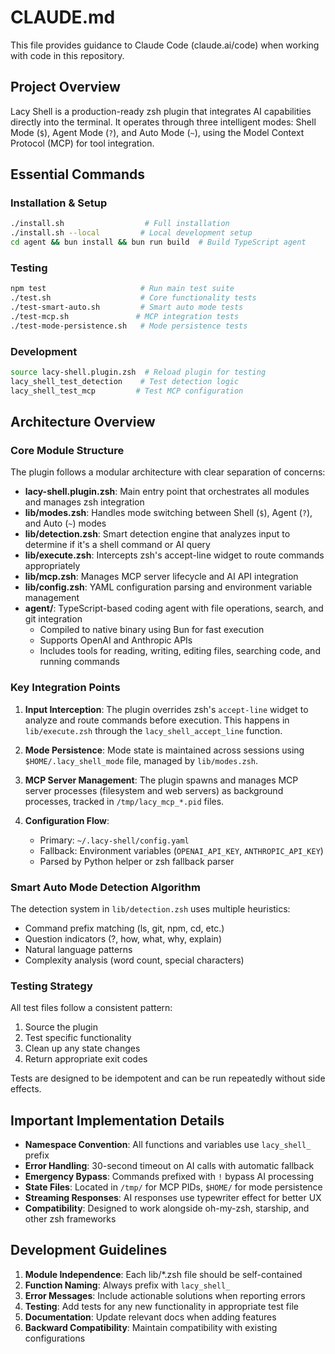 # CLAUDE.md

This file provides guidance to Claude Code (claude.ai/code) when working with code in this repository.

## Project Overview

Lacy Shell is a production-ready zsh plugin that integrates AI capabilities directly into the terminal. It operates through three intelligent modes: Shell Mode (`$`), Agent Mode (`?`), and Auto Mode (`~`), using the Model Context Protocol (MCP) for tool integration.

## Essential Commands

### Installation & Setup
```bash
./install.sh                  # Full installation
./install.sh --local         # Local development setup
cd agent && bun install && bun run build  # Build TypeScript agent
```

### Testing
```bash
npm test                     # Run main test suite
./test.sh                    # Core functionality tests
./test-smart-auto.sh         # Smart auto mode tests
./test-mcp.sh               # MCP integration tests
./test-mode-persistence.sh   # Mode persistence tests
```

### Development
```bash
source lacy-shell.plugin.zsh  # Reload plugin for testing
lacy_shell_test_detection    # Test detection logic
lacy_shell_test_mcp         # Test MCP configuration
```

## Architecture Overview

### Core Module Structure
The plugin follows a modular architecture with clear separation of concerns:

- **lacy-shell.plugin.zsh**: Main entry point that orchestrates all modules and manages zsh integration
- **lib/modes.zsh**: Handles mode switching between Shell (`$`), Agent (`?`), and Auto (`~`) modes
- **lib/detection.zsh**: Smart detection engine that analyzes input to determine if it's a shell command or AI query
- **lib/execute.zsh**: Intercepts zsh's accept-line widget to route commands appropriately
- **lib/mcp.zsh**: Manages MCP server lifecycle and AI API integration
- **lib/config.zsh**: YAML configuration parsing and environment variable management
- **agent/**: TypeScript-based coding agent with file operations, search, and git integration
  - Compiled to native binary using Bun for fast execution
  - Supports OpenAI and Anthropic APIs
  - Includes tools for reading, writing, editing files, searching code, and running commands

### Key Integration Points

1. **Input Interception**: The plugin overrides zsh's `accept-line` widget to analyze and route commands before execution. This happens in `lib/execute.zsh` through the `lacy_shell_accept_line` function.

2. **Mode Persistence**: Mode state is maintained across sessions using `$HOME/.lacy_shell_mode` file, managed by `lib/modes.zsh`.

3. **MCP Server Management**: The plugin spawns and manages MCP server processes (filesystem and web servers) as background processes, tracked in `/tmp/lacy_mcp_*.pid` files.

4. **Configuration Flow**: 
   - Primary: `~/.lacy-shell/config.yaml`
   - Fallback: Environment variables (`OPENAI_API_KEY`, `ANTHROPIC_API_KEY`)
   - Parsed by Python helper or zsh fallback parser

### Smart Auto Mode Detection Algorithm

The detection system in `lib/detection.zsh` uses multiple heuristics:
- Command prefix matching (ls, git, npm, cd, etc.)
- Question indicators (?, how, what, why, explain)
- Natural language patterns
- Complexity analysis (word count, special characters)

### Testing Strategy

All test files follow a consistent pattern:
1. Source the plugin
2. Test specific functionality
3. Clean up any state changes
4. Return appropriate exit codes

Tests are designed to be idempotent and can be run repeatedly without side effects.

## Important Implementation Details

- **Namespace Convention**: All functions and variables use `lacy_shell_` prefix
- **Error Handling**: 30-second timeout on AI calls with automatic fallback
- **Emergency Bypass**: Commands prefixed with `!` bypass AI processing
- **State Files**: Located in `/tmp/` for MCP PIDs, `$HOME/` for mode persistence
- **Streaming Responses**: AI responses use typewriter effect for better UX
- **Compatibility**: Designed to work alongside oh-my-zsh, starship, and other zsh frameworks

## Development Guidelines

1. **Module Independence**: Each lib/*.zsh file should be self-contained
2. **Function Naming**: Always prefix with `lacy_shell_`
3. **Error Messages**: Include actionable solutions when reporting errors
4. **Testing**: Add tests for any new functionality in appropriate test file
5. **Documentation**: Update relevant docs when adding features
6. **Backward Compatibility**: Maintain compatibility with existing configurations